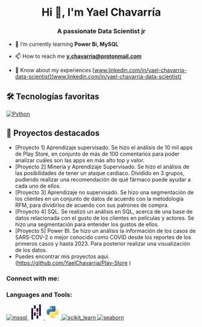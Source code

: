 <h1 align="center">Hi 👋, I'm Yael Chavarría</h1>
<h3 align="center">A passionate Data Scientist jr</h3>

- 🌱 I’m currently learning **Power Bi, MySQL**

- 📫 How to reach me **y.chavarria@protonmail.com**

- 📄 Know about my experiences [www.linkedin.com/in/yael-chavarría-data-scientist](www.linkedin.com/in/yael-chavarría-data-scientist)

## 🛠️ Tecnologías favoritas
[![Python](https://img.shields.io/badge/-Python-black?style=flat&logo=python)](https://python.org)

## 🎯 Proyectos destacados
-	[Proyecto 1] Aprendizaje supervisado. Se hizo el análisis de 10 mil apps de Play Store, en conjunto de más de 100 comentarios para poder analizar cuáles son las apps en más alto top y valor.
-	[Proyecto 2] Minería y Aprendizaje Supervisado. Se hizo el análisis de las posibilidades de tener un ataque cardiaco. Dividido en 3 grupos, pudiendo realizar una recomendación de qué fármaco puede ayudar a cada uno de ellos.
-	[Proyecto 3] Aprendizaje no supervisado. Se hizo una segmentación de los clientes en un conjunto de datos de acuerdo con la metodología RFM, para dividirlos de acuerdo con sus patrones de compra.
-	[Proyecto 4] SQL. Se realizó un análisis en SQL, acerca de una base de datos relacionada con el gusto de los clientes en películas y actores. Se hizo una segmentación para entender los gustos de ellos.
-	[Proyecto 5] Power BI. Se hizo un análisis la información de los casos de SARS-COV-2 o mejor conocido como COVID desde los reportes de los primeros casos y hasta 2023. Para posterior realizar una visualización de los datos.
-	Puedes encontrar mis proyectos aquí. (https://github.com/YaelChavarria/Play-Store )


<h3 align="left">Connect with me:</h3>
<p align="left">
</p>

<h3 align="left">Languages and Tools:</h3>
<p align="left"> <a href="https://www.microsoft.com/en-us/sql-server" target="_blank" rel="noreferrer"> <img src="https://www.svgrepo.com/show/303229/microsoft-sql-server-logo.svg" alt="mssql" width="40" height="40"/> </a> <a href="https://pandas.pydata.org/" target="_blank" rel="noreferrer"> <img src="https://raw.githubusercontent.com/devicons/devicon/2ae2a900d2f041da66e950e4d48052658d850630/icons/pandas/pandas-original.svg" alt="pandas" width="40" height="40"/> </a> <a href="https://www.python.org" target="_blank" rel="noreferrer"> <img src="https://raw.githubusercontent.com/devicons/devicon/master/icons/python/python-original.svg" alt="python" width="40" height="40"/> </a> <a href="https://scikit-learn.org/" target="_blank" rel="noreferrer"> <img src="https://upload.wikimedia.org/wikipedia/commons/0/05/Scikit_learn_logo_small.svg" alt="scikit_learn" width="40" height="40"/> </a> <a href="https://seaborn.pydata.org/" target="_blank" rel="noreferrer"> <img src="https://seaborn.pydata.org/_images/logo-mark-lightbg.svg" alt="seaborn" width="40" height="40"/> </a> </p>

